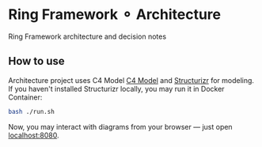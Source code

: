 # Ring Framework ⚬ Architecture

Ring Framework architecture and decision notes

## How to use

Architecture project uses C4 Model [C4 Model](https://c4model.com/) and [Structurizr](https://structurizr.com/) for modeling.
If you haven't installed Structurizr locally, you may run it in Docker Container:

```bash
bash ./run.sh
```

Now, you may interact with diagrams from your browser — just open [localhost:8080](http://localhost:8080/workspace/diagrams).
